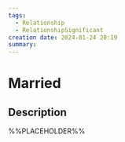 ```yaml
---
tags:
  - Relationship
  - RelationshipSignificant
creation date: 2024-01-24 20:19
summary:
---
```

# Married

## Description

%%PLACEHOLDER%%
